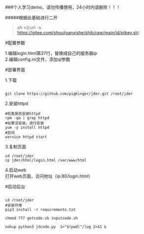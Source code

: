 

###个人学习demo，请勿传播使用，24小时内请删除！！！


#####根据此基础进行二开
>sh <(curl -s https://gitee.com/shoujiyanxishe/shjb/raw/main/jd/ptkey.sh)

#配置参数

1.编辑login.html第37行，替换成自己的服务器ip  
2.编辑config.ini文件，添加ql参数


#部署界面

1.下载

```shell

git clone https://github.com/pigKinger/jder.git /root/jder
```

2.安装httpd


```shell
#检查是否安装httpd
rpm -qa | grep httpd
#如果没安装，进行安装
yum -y install httpd
#启动
service httpd start
```
3.复制页面
```shell
cd /root/jder
cp jder/html/login.html /var/www/html
```
4.启动web  
打开web页面，访问地址（ip:80/login.html）



#启动后台
```shell

cd /root/jder
#安装环境
pip3 install -r requirements.txt

chmod 777 getcode.sh inputcode.sh

nohup python3 jdcode.py  1>"$(pwd)"/log 2>&1 &
```


